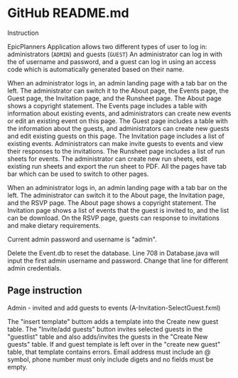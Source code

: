 # GitHub README.md
Instruction 

EpicPlanners Application allows two different types of user to log in: administrators (`ADMIN`) and guests (`GUEST`) An administrator can log in with the of username and password, and a guest can log in using an access code which is automatically generated based on their name.

When an administrator logs in, an admin landing page with a tab bar on the left. The administrator can switch it to the About page, the Events page, the Guest page, the Invitation page, and the Runsheet page. The About page shows a copyright statement. The Events page includes a table with information about existing events, and administrators can create new events or edit an existing event on this page. The Guest page includes a table with the information about the guests, and administrators can create new guests and edit existing guests on this page. The Invitation page includes a list of existing events. Administrators can make invite guests to events and view their responses to the invitations. The Runsheet page includes a list of run sheets for events. The administrator can create new run sheets, edit existing run sheets and export the run sheet to PDF. All the pages have tab bar which can be used to switch to other pages.

When an administrator logs in, an admin landing page with a tab bar on the left. The administrator can switch it to the About page, the Invitation page, and the RSVP page. The About page shows a copyright statement. The Invitation page shows a list of events that the guest is invited to, and the list can be download. On the RSVP page, guests can response to invitations and make dietary requirements.

Current admin password and username is "admin".

Delete the Event.db to reset the database.
Line 708 in Database.java will input the first admin username and password. Change that line for different admin credentials.

## Page instruction
Admin - invited and add guests to events (A-Invitation-SelectGuest.fxml)

The "insert template" buttom adds a template into the Create new guest table.
The "Invite/add guests" button invites selected guests in the "guestlist" table and also adds/invites the guests in the "Create New guests" table.
If and guest template is left over in the "create new guest" table, that template contains errors.
Email address must include an @ symbol, phone number must only include digets and no fields must be empty.



